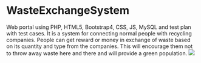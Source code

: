 # WasteExchangeSystem
Web portal using PHP, HTML5, Bootstrap4, CSS, JS, MySQL and test plan with test cases. It is a system for connecting normal people with recycling companies. People can get reward or money in exchange of waste based on its quantity and type from the companies. This will encourage them not to throw away waste here and there and will provide a green population.
![](image/lagbe2.png)
